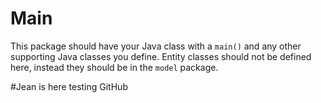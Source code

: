 # Main
This package should have your Java class with a `main()` and any other supporting Java classes you define. Entity classes should not be defined here, instead they should be in the `model` package.


#Jean is here
testing GitHub
